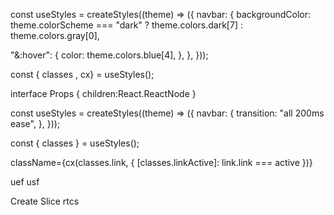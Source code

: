 <!-- class -->

const useStyles = createStyles((theme) => ({
navbar: {
backgroundColor: theme.colorScheme === "dark" ? theme.colors.dark[7] : theme.colors.gray[0],

"&:hover": {
color: theme.colors.blue[4],
},
},
}));

const { classes , cx} = useStyles();

interface Props {
children:React.ReactNode
}

const useStyles = createStyles((theme) => ({
navbar: {
transition: "all 200ms ease",
},
}));

const { classes } = useStyles();

className={cx(classes.link, { [classes.linkActive]: link.link === active })}

uef
usf

Create Slice
rtcs
